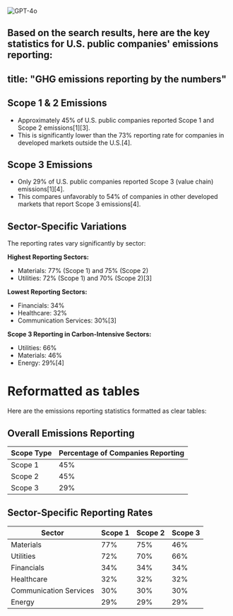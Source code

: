 ![GPT-4o](https://img.shields.io/badge/GPT--4o-3333FF?style=for-the-badge&logo=openai&logoColor=white)

Based on the search results, here are the key statistics for U.S. public companies' emissions reporting:
---
title: "GHG emissions reporting by the numbers"
---
## Scope 1 & 2 Emissions

- Approximately 45% of U.S. public companies reported Scope 1 and Scope 2 emissions\[1]\[3].
- This is significantly lower than the 73% reporting rate for companies in developed markets outside the U.S.\[4].

## Scope 3 Emissions

- Only 29% of U.S. public companies reported Scope 3 (value chain) emissions\[1]\[4].
- This compares unfavorably to 54% of companies in other developed markets that report Scope 3 emissions\[4].

## Sector-Specific Variations

The reporting rates vary significantly by sector:

**Highest Reporting Sectors:**

- Materials: 77% (Scope 1) and 75% (Scope 2)
- Utilities: 72% (Scope 1) and 70% (Scope 2)\[3]

**Lowest Reporting Sectors:**

- Financials: 34%
- Healthcare: 32%
- Communication Services: 30%\[3]

**Scope 3 Reporting in Carbon-Intensive Sectors:**

- Utilities: 66%
- Materials: 46%
- Energy: 29%\[4]

# Reformatted as tables

Here are the emissions reporting statistics formatted as clear tables:

## Overall Emissions Reporting

| Scope Type | Percentage of Companies Reporting |
| ---------- | --------------------------------- |
| Scope 1    | 45%                               |
| Scope 2    | 45%                               |
| Scope 3    | 29%                               |

## Sector-Specific Reporting Rates

| Sector                 | Scope 1 | Scope 2 | Scope 3 |
| ---------------------- | ------- | ------- | ------- |
| Materials              | 77%     | 75%     | 46%     |
| Utilities              | 72%     | 70%     | 66%     |
| Financials             | 34%     | 34%     | 34%     |
| Healthcare             | 32%     | 32%     | 32%     |
| Communication Services | 30%     | 30%     | 30%     |
| Energy                 | 29%     | 29%     | 29%     |

<br>
